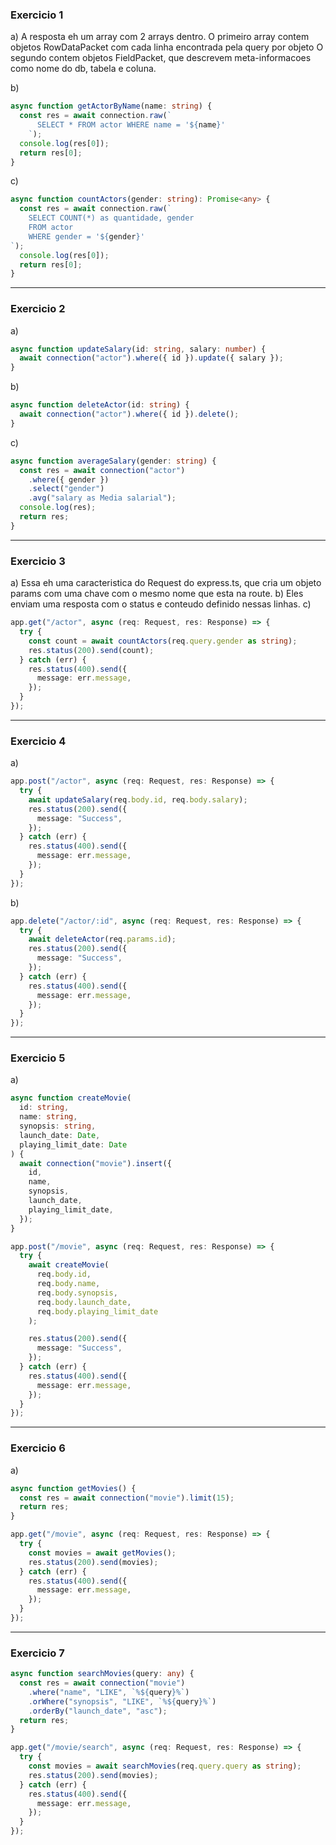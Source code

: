 ### Exercicio 1

a) A resposta eh um array com 2 arrays dentro.
O primeiro array contem objetos RowDataPacket com cada linha encontrada pela query por objeto
O segundo contem objetos FieldPacket, que descrevem meta-informacoes como nome do db, tabela e coluna.

b)

```ts
async function getActorByName(name: string) {
  const res = await connection.raw(`
      SELECT * FROM actor WHERE name = '${name}'
    `);
  console.log(res[0]);
  return res[0];
}
```

c)

```ts
async function countActors(gender: string): Promise<any> {
  const res = await connection.raw(`
    SELECT COUNT(*) as quantidade, gender
    FROM actor
    WHERE gender = '${gender}'
`);
  console.log(res[0]);
  return res[0];
}
```

---

### Exercicio 2

a)

```ts
async function updateSalary(id: string, salary: number) {
  await connection("actor").where({ id }).update({ salary });
}
```

b)

```ts
async function deleteActor(id: string) {
  await connection("actor").where({ id }).delete();
}
```

c)

```ts
async function averageSalary(gender: string) {
  const res = await connection("actor")
    .where({ gender })
    .select("gender")
    .avg("salary as Media salarial");
  console.log(res);
  return res;
}
```

---

### Exercicio 3

a) Essa eh uma caracteristica do Request do express.ts, que cria um objeto params com uma chave com o mesmo nome que esta na route.
b) Eles enviam uma resposta com o status e conteudo definido nessas linhas.
c)

```ts
app.get("/actor", async (req: Request, res: Response) => {
  try {
    const count = await countActors(req.query.gender as string);
    res.status(200).send(count);
  } catch (err) {
    res.status(400).send({
      message: err.message,
    });
  }
});
```

---

### Exercicio 4

a)

```ts
app.post("/actor", async (req: Request, res: Response) => {
  try {
    await updateSalary(req.body.id, req.body.salary);
    res.status(200).send({
      message: "Success",
    });
  } catch (err) {
    res.status(400).send({
      message: err.message,
    });
  }
});
```

b)

```ts
app.delete("/actor/:id", async (req: Request, res: Response) => {
  try {
    await deleteActor(req.params.id);
    res.status(200).send({
      message: "Success",
    });
  } catch (err) {
    res.status(400).send({
      message: err.message,
    });
  }
});
```

---

### Exercicio 5

a)

```ts
async function createMovie(
  id: string,
  name: string,
  synopsis: string,
  launch_date: Date,
  playing_limit_date: Date
) {
  await connection("movie").insert({
    id,
    name,
    synopsis,
    launch_date,
    playing_limit_date,
  });
}
```

```ts
app.post("/movie", async (req: Request, res: Response) => {
  try {
    await createMovie(
      req.body.id,
      req.body.name,
      req.body.synopsis,
      req.body.launch_date,
      req.body.playing_limit_date
    );

    res.status(200).send({
      message: "Success",
    });
  } catch (err) {
    res.status(400).send({
      message: err.message,
    });
  }
});
```

---

### Exercicio 6

a)

```ts
async function getMovies() {
  const res = await connection("movie").limit(15);
  return res;
}
```

```ts
app.get("/movie", async (req: Request, res: Response) => {
  try {
    const movies = await getMovies();
    res.status(200).send(movies);
  } catch (err) {
    res.status(400).send({
      message: err.message,
    });
  }
});
```

---

### Exercicio 7

```ts
async function searchMovies(query: any) {
  const res = await connection("movie")
    .where("name", "LIKE", `%${query}%`)
    .orWhere("synopsis", "LIKE", `%${query}%`)
    .orderBy("launch_date", "asc");
  return res;
}
```

```ts
app.get("/movie/search", async (req: Request, res: Response) => {
  try {
    const movies = await searchMovies(req.query.query as string);
    res.status(200).send(movies);
  } catch (err) {
    res.status(400).send({
      message: err.message,
    });
  }
});
```
